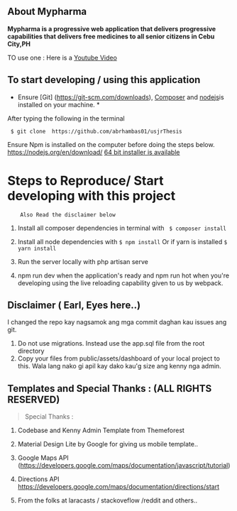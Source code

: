## About Mypharma

**Mypharma is a progressive  web application that delivers progressive capabilities that delivers free medicines to all senior citizens in Cebu City,PH** 

TO use one : Here is a 
[Youtube Video](https://www.youtube.com/watch?v=MxTaDhwJDLg)



## To start developing / using this application 

 * Ensure [Git] (https://git-scm.com/downloads), [Composer](https://getcomposer.org/) and [nodejs](https://nodejs.org/en/)is installed on your machine. *


After typing the following in the terminal

``` $ git clone  https://github.com/abrhambas01/usjrThesis```

Ensure Npm is installed on the computer before doing the steps below. https://nodejs.org/en/download/ [64 bit installer is available](https://nodejs.org/dist/v8.10.0/node-v8.10.0-x64.msi)


# Steps to Reproduce/ Start developing with this project 
		Also Read the disclaimer below

1. Install all composer dependencies in terminal with 
` $ composer install`

2. Install all node dependencies with
 `$ npm install` Or if yarn is installed `$ yarn install`

3. Run the server locally with php artisan serve <options>

4. npm run dev when the application's ready and npm run hot when you're developing using the live reloading capability given to us by webpack.

## Disclaimer ( Earl, Eyes here..)


I changed the repo kay nagsamok ang mga commit daghan kau issues ang git.

1. Do not use migrations. Instead use the app.sql file from the root directory
2. Copy your files from public/assets/dashboard of your local project to this. Wala lang nako gi apil kay dako kau'g size ang kenny nga admin.



## Templates and Special Thanks : (ALL RIGHTS RESERVED)

> Special Thanks :


1. Codebase and Kenny Admin Template from Themeforest

2. Material Design Lite by Google for giving us mobile template..

3. Google Maps API (https://developers.google.com/maps/documentation/javascript/tutorial)

4. Directions API https://developers.google.com/maps/documentation/directions/start

5. From the folks at laracasts / stackoveflow /reddit and others..




